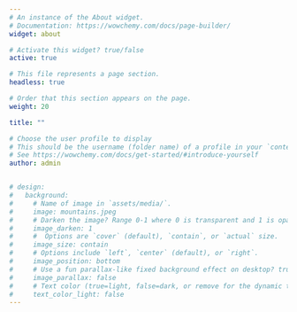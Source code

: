 ```yaml
---
# An instance of the About widget.
# Documentation: https://wowchemy.com/docs/page-builder/
widget: about

# Activate this widget? true/false
active: true

# This file represents a page section.
headless: true

# Order that this section appears on the page.
weight: 20

title: ""

# Choose the user profile to display
# This should be the username (folder name) of a profile in your `content/authors/` folder.
# See https://wowchemy.com/docs/get-started/#introduce-yourself
author: admin


# design:
#   background:
#     # Name of image in `assets/media/`.
#     image: mountains.jpeg
#     # Darken the image? Range 0-1 where 0 is transparent and 1 is opaque.
#     image_darken: 1
#     #  Options are `cover` (default), `contain`, or `actual` size.
#     image_size: contain
#     # Options include `left`, `center` (default), or `right`.
#     image_position: bottom
#     # Use a fun parallax-like fixed background effect on desktop? true/false
#     image_parallax: false
#     # Text color (true=light, false=dark, or remove for the dynamic theme color).
#     text_color_light: false
---
```

